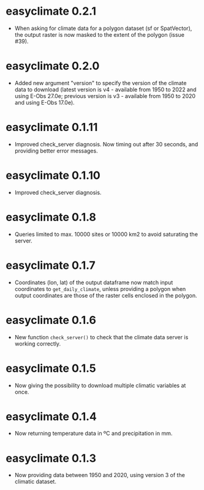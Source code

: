 # easyclimate 0.2.1

* When asking for climate data for a polygon dataset (sf or SpatVector), the output raster is now masked to the extent of the polygon (issue #39).

# easyclimate 0.2.0

* Added new argument "version" to specify the version of the climate data to download (latest version is v4 - available from 1950 to 2022 and using E-Obs 27.0e; previous version is v3 - available from 1950 to 2020 and using E-Obs 17.0e).

# easyclimate 0.1.11

* Improved check_server diagnosis. Now timing out after 30 seconds, and providing better error messages.

# easyclimate 0.1.10

* Improved check_server diagnosis.

# easyclimate 0.1.8

* Queries limited to max. 10000 sites or 10000 km2 to avoid saturating the server.

# easyclimate 0.1.7

* Coordinates (lon, lat) of the output dataframe now match input coordinates to `get_daily_climate`, unless providing a polygon when output coordinates are those of the raster cells enclosed in the polygon.

# easyclimate 0.1.6

* New function `check_server()` to check that the climate data server is working correctly.

# easyclimate 0.1.5

* Now giving the possibility to download multiple climatic variables at once.

# easyclimate 0.1.4

* Now returning temperature data in ºC and precipitation in mm. 

# easyclimate 0.1.3

* Now providing data between 1950 and 2020, using version 3 of the climatic dataset. 

